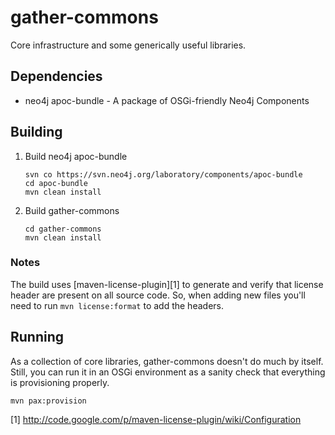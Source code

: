 gather-commons
==============
Core infrastructure and some generically useful libraries.

Dependencies
------------
* neo4j apoc-bundle - A package of OSGi-friendly Neo4j Components

Building
--------
1. Build neo4j apoc-bundle

    `svn co https://svn.neo4j.org/laboratory/components/apoc-bundle`   
    `cd apoc-bundle`  
    `mvn clean install`  

2. Build gather-commons

    `cd gather-commons`   
    `mvn clean install`

### Notes

The build uses [maven-license-plugin][1] to generate and verify
that license header are present on all source code. So, when
adding new files you'll need to run `mvn license:format` to
add the headers.


Running
-------
As a collection of core libraries, gather-commons doesn't
do much by itself. Still, you can run it in an OSGi environment
as a sanity check that everything is provisioning properly.

`mvn pax:provision`

[1] http://code.google.com/p/maven-license-plugin/wiki/Configuration
